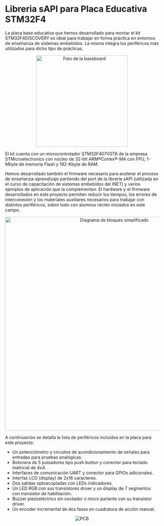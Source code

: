 # Libreria sAPI para Placa Educativa STM32F4

La placa base educativa que hemos desarrollado para montar el kit STM32F4DISCOVERY es ideal para trabajar en forma práctica en entornos de enseñanza de sistemas embebidos. La misma integra los periféricos más utilizados para dicho tipo de prácticas.

<p align="center">
    <img width="300" alt="Foto de la baseboard" src="../master/docs/baseboard_picture.png?raw=true">
</p>

El kit cuenta con un microcontrolador STM32F407VGT6 de la empresa STMicroelectronics con núcleo de 32-bit ARM®Cortex®-M4 con FPU, 1-Mbyte de memoria Flash y 192-Kbyte de RAM.

Hemos desarrollado también el firmware necesario para acelerar el proceso de enseñanza-aprendizaje partiendo del port de la librería sAPI (utilizada en el curso de capacitación de sistemas embebidos del INET) y varios ejemplos de aplicación que la complementan. 
El hardware y el firmware desarrollados en este proyecto permiten reducir los tiempos, los errores de interconexión y los materiales auxiliares necesarios para trabajar con distintos periféricos, sobre todo con alumnos recién iniciados en este campo.

<p align="center">
    <img width="700" alt="Diagrama de bloques simplificado" src="../master/docs/bloques.png?raw=true">
</p>

A continuación se detalla la lista de periféricos incluidos en la placa para este proyecto:
- Un potenciómetro y circuitos de acondicionamiento de señales para entradas para pruebas analógicas.
- Botonera de 5 pulsadores tipo push button y conector para teclado matricial de 4x4.
- Interfaces de comunicación UART y conector para GPIOs adicionales.
- Interfaz LCD (display) de 2x16 caracteres.
- Dos salidas optoacopladas con LEDs indicadores.
- Un LED RGB con sus transistores driver y un display de 7 segmentos con transistor de habilitación.
- Buzzer piezoeléctrico sin oscilador o micro parlante con su transistor driver.
- Un encoder incremental de dos fases en cuadratura de acción manual.

<p align="center">
    <img alt="PCB" src="../master/docs/baseboard.png?raw=true">
</p>
